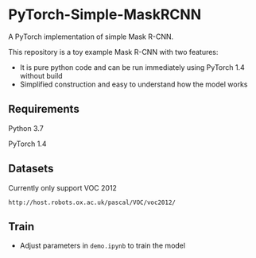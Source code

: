 # PyTorch-Simple-MaskRCNN
A PyTorch implementation of simple Mask R-CNN.

This repository is a toy example Mask R-CNN with two features:
- It is pure python code and can be run immediately using PyTorch 1.4 without build
- Simplified construction and easy to understand how the model works

## Requirements

Python 3.7

PyTorch 1.4


## Datasets

Currently only support VOC 2012
```
http://host.robots.ox.ac.uk/pascal/VOC/voc2012/
```

## Train

- Adjust parameters in ```demo.ipynb``` to train the model
